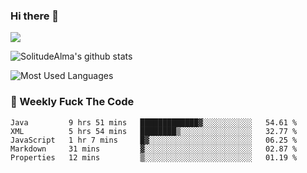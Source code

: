 ### Hi there 👋
<p>
  <a href="https://count.getloli.com/"><img src="https://count.getloli.com/get/@:solitudealma"></a>
</p>

![SolitudeAlma's github stats](https://github-readme-stats.vercel.app/api?username=solitudealma&show_icons=true&theme=radical)

![Most Used Languages](https://github-readme-stats.vercel.app/api/top-langs/?username=solitudealma&layout=compact&hide_border=true&theme=dark)
<!-- ![visitors](https://visitor-badge.glitch.me/badge?page_id=solitudealma.solitudealma.id) -->


### :dart: Weekly Fuck The Code

<!--START_SECTION:waka-->
```text
Java         9 hrs 51 mins   █████████████▓░░░░░░░░░░░   54.61 % 
XML          5 hrs 54 mins   ████████▒░░░░░░░░░░░░░░░░   32.77 % 
JavaScript   1 hr 7 mins     █▓░░░░░░░░░░░░░░░░░░░░░░░   06.25 % 
Markdown     31 mins         ▓░░░░░░░░░░░░░░░░░░░░░░░░   02.87 % 
Properties   12 mins         ▒░░░░░░░░░░░░░░░░░░░░░░░░   01.19 % 
```
<!--END_SECTION:waka-->
